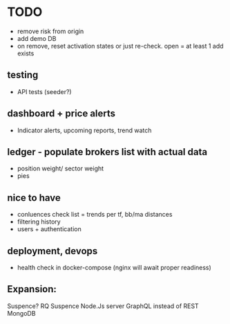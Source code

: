 ﻿
# TODO

- remove risk from origin
- add demo DB
- on remove, reset activation states or just re-check. open = at least 1 add exists

## testing
- API tests (seeder?)

## dashboard + price alerts
- Indicator alerts, upcoming reports, trend watch

## ledger - populate brokers list with actual data
- position weight/ sector weight
- pies

## nice to have
- conluences check list = trends per tf, bb/ma distances
- filtering history
- users + authentication

## deployment, devops
- health check in docker-compose (nginx will await proper readiness)

## Expansion:
Suspence? RQ Suspence
Node.Js server
GraphQL instead of REST
MongoDB